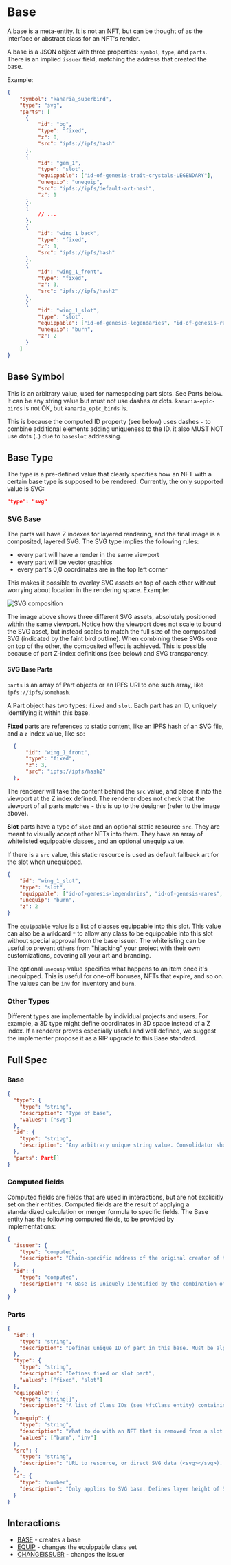 # Base

A base is a meta-entity. It is not an NFT, but can be thought of as the interface or abstract class
for an NFT's render.

A base is a JSON object with three properties: `symbol`, `type`, and `parts`. There is an implied
`issuer` field, matching the address that created the base.

Example:

```json
{
    "symbol": "kanaria_superbird",
    "type": "svg",
    "parts": [
      {
          "id": "bg",
          "type": "fixed",
          "z": 0,
          "src": "ipfs://ipfs/hash"
      },
      {
          "id": "gem_1",
          "type": "slot",
          "equippable": ["id-of-genesis-trait-crystals-LEGENDARY"],
          "unequip": "unequip",
          "src": "ipfs://ipfs/default-art-hash",
          "z": 1
      },
      {
          // ...
      },
      {
          "id": "wing_1_back",
          "type": "fixed",
          "z": 1,
          "src": "ipfs://ipfs/hash"
      },
      {
          "id": "wing_1_front",
          "type": "fixed",
          "z": 3,
          "src": "ipfs://ipfs/hash2"
      },
      {
          "id": "wing_1_slot",
          "type": "slot",
          "equippable": ["id-of-genesis-legendaries", "id-of-genesis-rares", "id-of-genesis-epics", ...],
          "unequip": "burn",
          "z": 2
      }
    ]
}
```

## Base Symbol

This is an arbitrary value, used for namespacing part slots. See Parts below. It can be any string
value but must not use dashes or dots. `kanaria-epic-birds` is not OK, but `kanaria_epic_birds` is.

This is because the computed ID property (see below) uses dashes `-` to combine additional elements
adding uniqueness to the ID. it also MUST NOT use dots (`.`) due to `baseslot` addressing.

## Base Type

The type is a pre-defined value that clearly specifies how an NFT with a certain base type is
supposed to be rendered. Currently, the only supported value is SVG:

```json
"type": "svg"
```

### SVG Base

The parts will have Z indexes for layered rendering, and the final image is a composited, layered
SVG. The SVG type implies the following rules:

- every part will have a render in the same viewport
- every part will be vector graphics
- every part's 0,0 coordinates are in the top left corner

This makes it possible to overlay SVG assets on top of each other without worrying about location in
the rendering space. Example:

![SVG composition](../images/svg_composition.png)

The image above shows three different SVG assets, absolutely positioned within the same viewport.
Notice how the viewport does not scale to bound the SVG asset, but instead scales to match the full
size of the composited SVG (indicated by the faint bird outline). When combining these SVGs one on
top of the other, the composited effect is achieved. This is possible because of part Z-index
definitions (see below) and SVG transparency.

#### SVG Base Parts

`parts` is an array of Part objects or an IPFS URI to one such array, like `ipfs://ipfs/somehash`.

A Part object has two types: `fixed` and `slot`. Each part has an ID, uniquely identifying it within
this base.

**Fixed** parts are references to static content, like an IPFS hash of an SVG file, and a `z` index
value, like so:

```json
  {
      "id": "wing_1_front",
      "type": "fixed",
      "z": 3,
      "src": "ipfs://ipfs/hash2"
  },
```

The renderer will take the content behind the `src` value, and place it into the viewport at the Z
index defined. The renderer does not check that the viewport of all parts matches - this is up to
the designer (refer to the image above).

**Slot** parts have a type of `slot` and an optional static resource `src`. They are meant to
visually accept other NFTs into them. They have an array of whitelisted equippable classes, and an
optional unequip value.

If there is a `src` value, this static resource is used as default fallback art for the slot when
unequipped.

```json
{
    "id": "wing_1_slot",
    "type": "slot",
    "equippable": ["id-of-genesis-legendaries", "id-of-genesis-rares", "id-of-genesis-epics", ...],
    "unequip": "burn",
    "z": 2
}
```

The `equippable` value is a list of classes equippable into this slot. This value can also be a
wildcard `*` to allow any class to be equippable into this slot without special approval from the
base issuer. The whitelisting can be useful to prevent others from "hijacking" your project with
their own customizations, covering all your art and branding.

The optional `unequip` value specifies what happens to an item once it's unequipped. This is useful
for one-off bonuses, NFTs that expire, and so on. The values can be `inv` for inventory and `burn`.

### Other Types

Different types are implementable by individual projects and users. For example, a 3D type might
define coordinates in 3D space instead of a Z index. If a renderer proves especially useful and well
defined, we suggest the implementer propose it as a RIP upgrade to this Base standard.

## Full Spec

### Base

```json
{
  "type": {
    "type": "string",
    "description": "Type of base",
    "values": ["svg"]
  },
  "id": {
    "type": "string",
    "description": "Any arbitrary unique string value. Consolidator should throw errors on duplicate IDs."
  },
  "parts": Part[]
}
```

### Computed fields

Computed fields are fields that are used in interactions, but are not explicitly set on their
entities. Computed fields are the result of applying a standardized calculation or merger formula to
specific fields. The Base entity has the following computed fields, to be provided by
implementations:

```json
{
  "issuer": {
    "type": "computed",
    "description": "Chain-specific address of the original creator of the Base, or address of new issuer if issuer was changed with the CHANGEISSUER interaction."
  },
  "id": {
    "type": "computed",
    "description": "A Base is uniquely identified by the combination of the word `base`, its minting block number, and user provided symbol during Base creation, glued by dashes `-`, e.g. base-4477293-kanaria_superbird."
  }
}
```

### Parts

```json
{
  "id": {
    "type": "string",
    "description": "Defines unique ID of part in this base. Must be alphanumeric, no dots or dashes."
  },
  "type": {
    "type": "string",
    "description": "Defines fixed or slot part",
    "values": ["fixed", "slot"]
  },
  "equippable": {
    "type": "string[]",
    "description": "A list of Class IDs (see NftClass entity) containing NFTs equippable into slots of this base. Starter (default) value is an array with a single, empty string."
  },
  "unequip": {
    "type": "string",
    "description": "What to do with an NFT that is removed from a slot. `burn` destroys the NFT (see CONSUME for effects), and `inv` just empties the slot.",
    "values": ["burn", "inv"]
  },
  "src": {
    "type": "string",
    "description": "URL to resource, or direct SVG data (<svg></svg>). Optional when type is `slot`."
  },
  "z": {
    "type": "number",
    "description": "Only applies to SVG base. Defines layer height of SVG element."
  }
}
```

## Interactions

- [BASE](../interactions/base.md) - creates a base
- [EQUIP](../interactions/equip.md) - changes the equippable class set
- [CHANGEISSUER](../interactions/changeissuer.md) - changes the issuer
